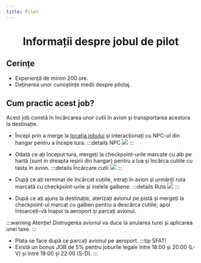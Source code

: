 ```yaml
---
title: Pilot
---
```

<script setup> 
    import KeyIcon from '../.vitepress/components/KeyIcon.vue'
</script>

# <center>Informații despre jobul de pilot</center>

## Cerințe
- Experiență de minim 200 ore.
- Deținerea unor cunoștințe medii despre pilotaj.

## Cum practic acest job?

Acest job constă în încărcarea unor cutii în avion și transportarea acestora la destinație.

- Începi prin a merge la [locația jobului](locatii) și interacționați cu NPC-ul din hangar pentru a începe tura.
:::details NPC
![](https://i.imgur.com/Y0WbiZu.png)
:::

- Odată ce ați început tura, mergeți la checkpoint-urile marcate cu alb pe hartă (sunt in dreapta ieșirii din hangar) pentru a lua și încărca cutiile cu tasta <KeyIcon keyType="e"/> în avion.
:::details Încărcare cutii
![](https://i.imgur.com/pC2ZmpD.gif)
:::

- După ce ați terminat de încărcat cutiile, intrați în avion și urmăriți ruta marcată cu checkpoint-urile și inelele galbene.
:::details Ruta
![](https://i.imgur.com/SC6uWSA.gif)
:::

- După ce ați ajuns la destinație, aterizați avionul pe pistă și mergeți la checkpoint-ul marcat cu galben pentru a descărca cutiile, apoi întoarceți-vă înapoi la aeroport și parcați avionul.

:::warning Atenție!
Distrugerea avionul va duce la anularea turei și aplicarea unei taxe.
:::

- Plata se face după ce parcați avionul pe aeroport.
:::tip SFAT!
- Există un bonus JOB de 5% pentru joburile legale între 18:00 și 20:00 (L-V) și între 18:00 și 22:00 (S-D).
:::